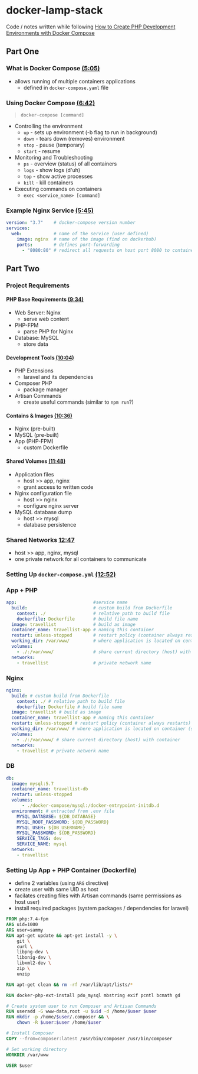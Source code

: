 # docker-lamp-stack

Code / notes written while following [How to Create PHP Development Environments with Docker Compose](https://www.youtube.com/watch?v=l0jb-N5H52A)

## Part One

### What is Docker Compose [(5:05)](https://youtu.be/l0jb-N5H52A?t=305)

- allows running of multiple containers applications
  - defined in `docker-compose.yaml` file

### Using Docker Compose [(6:42)](https://youtu.be/l0jb-N5H52A?t=402)

> `docker-compose [command]`

- Controlling the environment
  - `up` - sets up environment (-b flag to run in background)
  - `down` - tears down (removes) environment
  - `stop` - pause (temporary)
  - `start` - resume
- Monitoring and Troubleshooting
  - `ps` - overview (status) of all containers
  - `logs` - show logs (d'uh)
  - `top` - show active processes
  - `kill` - kill containers
- Executing commands on containers
  - `exec <service_name> [command]`

### Example Nginx Service [(5:45)](https://youtu.be/l0jb-N5H52A?t=345)

```yaml
version: "3.7"    # docker-compose version number
services:
  web:            # name of the service (user defined)
    image: nginx  # name of the image (find on dockerhub)
    ports:        # defines port-forwarding
      - "8080:80" # redirect all requests on host port 8080 to container port 80
```

## Part Two

### Project Requirements

#### PHP Base Requirements [(9:34)](https://youtu.be/l0jb-N5H52A?t=574)

- Web Server: Nginx
  - serve web content
- PHP-FPM
  - parse PHP for Nginx
- Database: MySQL
  - store data

#### Development Tools [(10:04)](https://youtu.be/l0jb-N5H52A?t=604)

- PHP Extensions
  - laravel and its dependencies
- Composer PHP
  - package manager
- Artisan Commands
  - create useful commands (similar to `npm run`?)

#### Contains & Images [(10:36)](https://youtu.be/l0jb-N5H52A?t=636)

- Nginx (pre-built)
- MySQL (pre-built)
- App (PHP-FPM)
  - custom Dockerfile

#### Shared Volumes [(11:48)](https://youtu.be/l0jb-N5H52A?t=708)

- Application files
  - host >> app, nginx
  - grant access to written code
- Nginx configuration file
  - host >> nginx
  - configure nginx server
- MySQL database dump
  - host >> mysql
  - database persistence

### Shared Networks [12:47](https://youtu.be/l0jb-N5H52A?t=765)

- host >> app, nginx, mysql
- one private network for all containers to communicate

### Setting Up `docker-compose.yml` [(12:52)](https://youtu.be/l0jb-N5H52A?t=772)

### App + PHP

```yaml
app:                             #service name
  build:                         # custom build from Dockerfile
    context: ./                  # relative path to build file
    dockerfile: Dockerfile       # build file name
  image: travellist              # build as image
  container_name: travellist-app # naming this container
  restart: unless-stopped        # restart policy (container always restarts)
  working_dir: /var/www/         # where application is located on container (should match nginx)
  volumes:
    - ./:/var/www/               # share current directory (host) with container
  networks:
    - travellist                 # private network name
```

### Nginx

```yaml
nginx:
  build: # custom build from Dockerfile
    context: ./ # relative path to build file
    dockerfile: Dockerfile # build file name
  image: travellist # build as image
  container_name: travellist-app # naming this container
  restart: unless-stopped # restart policy (container always restarts)
  working_dir: /var/www/ # where application is located on container (should match nginx)
  volumes:
    - ./:/var/www/ # share current directory (host) with container
  networks:
    - travellist # private network name
```

### DB

```yaml
db:
  image: mysql:5.7
  container_name: travellist-db
  restart: unless-stopped
  volumes:
      - ./docker-compose/mysql:/docker-entrypoint-initdb.d
  environment: # extracted from .env file
    MYSQL_DATABASE: ${DB_DATABASE}
    MYSQL_ROOT_PASSWORD: ${DB_PASSWORD}
    MYSQL_USER: ${DB_USERNAME}
    MYSQL_PASSWORD: ${DB_PASSWORD}
    SERVICE_TAGS: dev
    SERVICE_NAME: mysql
  networks:
    - travellist
```

### Setting Up App + PHP Container (Dockerfile)

- define 2 variables (using `ARG` directive)
- create user with same UID as host
- facilates creating files with Artisan commands (same permissions as host user)
- install required packages (system packages / dependencies for laravel)

```Dockerfile
FROM php:7.4-fpm
ARG uid=1000
ARG user=sammy
RUN apt-get update && apt-get install -y \
    git \
    curl \
    libpng-dev \
    libonig-dev \
    libxml2-dev \
    zip \
    unzip

RUN apt-get clean && rm -rf /var/lib/apt/lists/*

RUN docker-php-ext-install pdo_mysql mbstring exif pcntl bcmath gd

# Create system user to run Composer and Artisan Commands
RUN useradd -G www-data,root -u $uid -d /home/$user $user
RUN mkdir -p /home/$user/.composer && \
    chown -R $user:$user /home/$user

# Install Composer
COPY --from=composer:latest /usr/bin/composer /usr/bin/composer

# Set working directory
WORKDIR /var/www

USER $user

```
